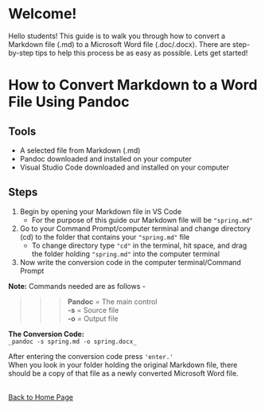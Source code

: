 # Welcome!
Hello students! This guide is to walk you through how to convert a Markdown file (.md) to a Microsoft Word file (.doc/.docx). There are step-by-step tips to help this process be as easy as possible. Lets get started!
# How to Convert Markdown to a Word File Using Pandoc 

## Tools 
-	A selected file from Markdown (.md) 
-	Pandoc downloaded and installed on your computer 
-	Visual Studio Code downloaded and installed on your computer 
## Steps 
1)	Begin by opening your Markdown file in VS Code <br> 
    - For the purpose of this guide our Markdown file will be `"spring.md"`
2)	Go to your Command Prompt/computer terminal and change directory (cd) to the folder that contains your `"spring.md"` file <br> 
    - To change directory type `"cd"` in the terminal, hit space, and drag the folder holding `"spring.md"` into the computer terminal 
3)	Now write the conversion code in the computer terminal/Command Prompt <br> 

**Note:** Commands needed are as follows - <br>  
>>>**Pandoc** = The main control <br>
**-s** = Source file <br>
**-o** = Output file <br>
	
**The Conversion Code:** <br>
	`_pandoc -s spring.md -o spring.docx_`

After entering the conversion code press `'enter.'`<br> When you look in your folder holding the original Markdown file, there should be a copy of that file as a newly converted Microsoft Word file.




<br>[Back to Home Page](index.md)